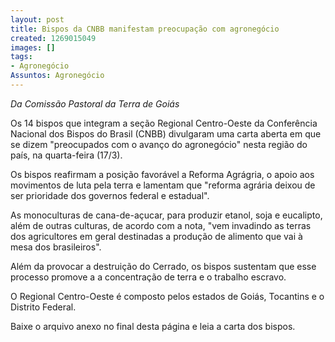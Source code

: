```yaml
---
layout: post
title: Bispos da CNBB manifestam preocupação com agronegócio
created: 1269015049
images: []
tags:
- Agronegócio
Assuntos: Agronegócio
---
```

*Da Comissão Pastoral da Terra de Goiás*


Os 14 bispos que integram a seção Regional Centro-Oeste da Conferência Nacional dos Bispos do Brasil (CNBB) divulgaram uma carta aberta em que se dizem "preocupados com o avanço do agronegócio" nesta região do país, na quarta-feira (17/3).

Os bispos reafirmam a posição favorável a Reforma Agrágria, o apoio aos movimentos de luta pela terra e lamentam que "reforma agrária deixou de ser prioridade dos governos federal e estadual".

As monoculturas de cana-de-açucar, para produzir etanol, soja e eucalipto, além de outras culturas, de acordo com a nota, "vem invadindo as terras dos agricultores em geral destinadas a produção de alimento que vai à mesa dos brasileiros". 

Além da provocar a destruição do Cerrado, os bispos sustentam que esse processo promove a a concentração de terra e o trabalho escravo.

O Regional Centro-Oeste é composto pelos estados de Goiás, Tocantins e o Distrito Federal. 


Baixe o arquivo anexo no final desta página e leia a carta dos bispos.

